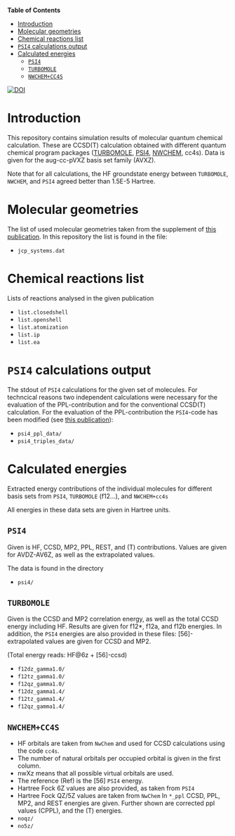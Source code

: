 <!-- markdown-toc start - Don't edit this section. Run M-x markdown-toc-refresh-toc -->
**Table of Contents**

- [Introduction](#introduction)
- [Molecular geometries](#molecular-geometries)
- [Chemical reactions list](#chemical-reactions-list)
- [`PSI4` calculations output](#psi4-calculations-output)
- [Calculated energies](#calculated-energies)
    - [`PSI4`](#psi4)
    - [`TURBOMOLE`](#turbomole)
    - [`NWCHEM+CC4S`](#nwchemcc4s)

<!-- markdown-toc end -->

[![DOI](https://zenodo.org/badge/344758845.svg)](https://zenodo.org/badge/latestdoi/344758845)

# Introduction

This repository contains simulation results of molecular quantum
chemical calculation. These are CCSD(T) calculation obtained with
different quantum chemical program packages
([TURBOMOLE](https://www.turbomole.org/), [PSI4](https://psicode.org/),
[NWCHEM](https://nwchemgit.github.io/), cc4s).
Data is given for the aug-cc-pVXZ basis set family (AVXZ).

Note that for all calculations, the HF groundstate energy between
`TURBOMOLE`, `NWCHEM`, and `PSI4`
agreed better than 1.5E-5 Hartree.


# Molecular geometries #

The list of used molecular geometries taken from the supplement of
[this publication](https://doi.org/10.1063/1.3054300).
In this repository the list is found in the file:

- `jcp_systems.dat`

# Chemical reactions list #

Lists of reactions analysed in the given publication

- `list.closedshell`
- `list.openshell`
- `list.atomization`
- `list.ip`
- `list.ea`

# `PSI4` calculations output #

The stdout of `PSI4` calculations for the given set of molecules.
For techncical reasons two independent calculations were necessary for
the evaluation of the
PPL-contribution and for the conventional CCSD(T) calculation.
For the evaluation of the PPL-contribution the `PSI4`-code has been
modified (see [this publication](https://doi.org/10.1063/1.5110885)):

- `psi4_ppl_data/`
- `psi4_triples_data/`

# Calculated energies #

Extracted energy contributions of the individual molecules
for different basis sets from `PSI4`, `TURBOMOLE` (f12...), and
`NWCHEM+cc4s`

All energies in these data sets are given in Hartree units.


## `PSI4` ##

Given is HF, CCSD, MP2, PPL, REST, and (T) contributions.
Values are given for AVDZ-AV6Z, as well as the extrapolated values.

The data is found in the directory
- `psi4/`

## `TURBOMOLE` ##

Given is the CCSD and MP2 correlation energy, as well as the total CCSD energy
including HF.
Results are given for f12*, f12a, and f12b energies. 
In addition, the `PSI4` energies are also provided in these files:
[56]-extrapolated values are given for CCSD and MP2. 

(Total energy reads: HF@6z + [56]-ccsd)

- `f12dz_gamma1.0/`
- `f12tz_gamma1.0/`
- `f12qz_gamma1.0/`
- `f12dz_gamma1.4/`
- `f12tz_gamma1.4/`
- `f12qz_gamma1.4/`

## `NWCHEM+CC4S` ##

- HF orbitals are taken from `NwChem` and used for CCSD calculations using the code `cc4s`.
- The number of natural orbitals per occupied orbital is given in the first column.
- nwXz means that all possible virtual orbitals are used.
- The reference (Ref) is the [56] `PSI4` energy.
- Hartree Fock 6Z values are also provided, as taken from `PSI4`
- Hartree Fock QZ/5Z values are taken from `NwChem`
In `*_ppl` CCSD, PPL, MP2, and REST energies are given.
Further shown are corrected ppl values (CPPL), and the (T) energies.
- `noqz/`
- `no5z/`

